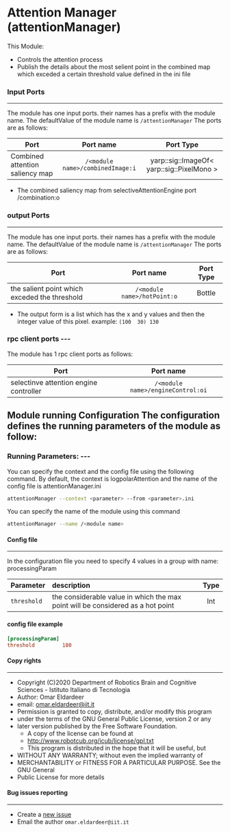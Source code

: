 
# Attention Manager (attentionManager)  
  
This Module: 
*  Controls the attention process 
* Publish the details about the most selient point in the combined map which exceded a certain threshold value defined in the ini file 
  
  
### Input Ports  
---  
The module has one input ports. their names has a prefix with the module name. The defaultValue of the module name is ```/attentionManager``` The ports are as follows:   
  
| Port                                 | Port name                              | Port Type         
| -----------------------------------  |:------------------------------------:  | :----------------:|  
| Combined attention saliency map      |```/<module name>/combinedImage:i```              | yarp::sig::ImageOf< yarp::sig::PixelMono > |  
 
  
* The combined saliency map from selectiveAttentionEngine port /combination:o 
  

  
### output Ports  
---  
The module has one input ports. their names has a prefix with the module name. The defaultValue of the module name is ```/attentionManager``` The ports are as follows:   
  
| Port                                 | Port name                              | Port Type         
| -----------------------------------  |:------------------------------------:  | :----------------:|  
| the salient point which exceded the threshold      |```/<module name>/hotPoint:o```              | Bottle |  
 
  
* The output form is a list which has the x and y values and then the integer value of this pixel. example: ```(100  30) 130 ```
  

###  rpc client ports  ---  
The module has 1  rpc client ports as follows:   
  
| Port                                                    | Port name                             | 
| ------------------------------------------------------  |:-----------------------------------:  | 
| selectinve attention engine controller             |```/<module name>/engineControl:oi```             |


  
## Module running Configuration The configuration defines the running parameters of the module as follow:   
  
### Running Parameters: ---  
You can specify the context and the config file using the following command. By default, the context is logpolarAttention and the name of the config file is attentionManager.ini  
```bash  
attentionManager --context <parameter> --from <parameter>.ini  
```  
  
  
You can specify the name of the module using this command  
```bash  
attentionManager --name /<module name>  
```  
#### Config file  
  
---  
In the configuration file you need to specify 4 values in a group with name: processingParam   
  
| Parameter         | description          |  Type  |  
| -----------------------------------  |:------------------------------------  | :----------------:|  
| ```threshold```    |the considerable value in which the max point will be considered as a hot point | Int |  

  
#### config file example  
  
```ini  
[processingParam]
threshold         180
```  
  

#### Copy rights  
---  
  
 * Copyright (C)2020  Department of Robotics Brain and Cognitive Sciences - Istituto Italiano di Tecnologia  
 * Author: Omar Eldardeer  
 * email: omar.eldardeer@iit.it  
 * Permission is granted to copy, distribute, and/or modify this program  
 * under the terms of the GNU General Public License, version 2 or any  
 * later version published by the Free Software Foundation.  
   * A copy of the license can be found at  
   *  http://www.robotcub.org/icub/license/gpl.txt  
   * This program is distributed in the hope that it will be useful, but  
 * WITHOUT ANY WARRANTY; without even the implied warranty of  
 * MERCHANTABILITY or FITNESS FOR A PARTICULAR PURPOSE. See the GNU General  
 * Public License for more details  
  
  
#### Bug issues reporting  
---  
* Create a [new issue](https://github.com/robotology/attention/issues/new)   
* Email the author ```omar.eldardeer@iit.it```